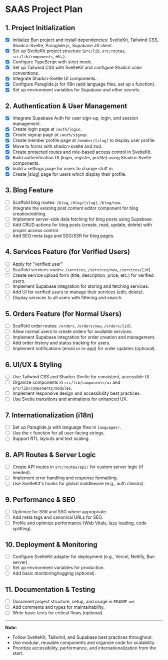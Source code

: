 # SAAS Project Plan

## 1. Project Initialization

- [x] Initialize Bun project and install dependencies: SvelteKit, Tailwind CSS, Shadcn-Svelte, Paraglide.js, Supabase JS client.
- [x] Set up SvelteKit project structure (`src/lib`, `src/routes`, `src/lib/components`, etc.).
- [x] Configure TypeScript with strict mode.
- [x] Set up Tailwind CSS with SvelteKit and configure Shadcn color conventions.
- [x] Integrate Shadcn-Svelte UI components.
- [x] Configure Paraglide.js for i18n (add language files, set up `m` function).
- [x] Set up environment variables for Supabase and other secrets.

## 2. Authentication & User Management

- [x] Integrate Supabase Auth for user sign-up, login, and session management.
- [x] Create login page at `/auth/login`.
- [x] Create signup page at `/auth/signup`.
- [x] Create member profile page at `/member/[slug]` to display user profile.
- [x] Move to forms with shadcn-svelte and zod.
- [x] Create protected routes and role-based access control in SvelteKit.
- [x] Build authentication UI (login, register, profile) using Shadcn-Svelte components.
- [x] build a settings page for users to change stuff in
- [x] Create [slug] page for users which display their profile.

## 3. Blog Feature

- [ ] Scaffold blog routes: `/blog`, `/blog/[slug]`, `/blog/new`.
- [ ] Integrate the existing post content editor component for blog creation/editing.
- [ ] Implement server-side data fetching for blog posts using Supabase.
- [ ] Add CRUD actions for blog posts (create, read, update, delete) with proper access control.
- [ ] Add SEO meta tags and SSG/SSR for blog pages.

## 4. Services Feature (for Verified Users)

- [ ] Apply for "verified user"
- [ ] Scaffold services routes: `/services`, `/services/new`, `/services/[id]`.
- [ ] Create service upload form (title, description, price, etc.) for verified users.
- [ ] Implement Supabase integration for storing and fetching services.
- [ ] Add UI for verified users to manage their services (edit, delete).
- [ ] Display services to all users with filtering and search.

## 5. Orders Feature (for Normal Users)

- [ ] Scaffold order routes: `/orders`, `/orders/new`, `/orders/[id]`.
- [ ] Allow normal users to create orders for available services.
- [ ] Implement Supabase integration for order creation and management.
- [ ] Add order history and status tracking for users.
- [ ] Implement notifications (email or in-app) for order updates (optional).

## 6. UI/UX & Styling

- [ ] Use Tailwind CSS and Shadcn-Svelte for consistent, accessible UI.
- [ ] Organize components in `src/lib/components/ui` and `src/lib/components/modules`.
- [ ] Implement responsive design and accessibility best practices.
- [ ] Use Svelte transitions and animations for enhanced UX.

## 7. Internationalization (i18n)

- [ ] Set up Paraglide.js with language files in `languages/`.
- [ ] Use the `t` function for all user-facing strings.
- [ ] Support RTL layouts and text scaling.

## 8. API Routes & Server Logic

- [ ] Create API routes in `src/routes/api/` for custom server logic (if needed).
- [ ] Implement error handling and response formatting.
- [ ] Use SvelteKit's hooks for global middleware (e.g., auth checks).

## 9. Performance & SEO

- [ ] Optimize for SSR and SSG where appropriate.
- [ ] Add meta tags and canonical URLs for SEO.
- [ ] Profile and optimize performance (Web Vitals, lazy loading, code splitting).

## 10. Deployment & Monitoring

- [ ] Configure SvelteKit adapter for deployment (e.g., Vercel, Netlify, Bun server).
- [ ] Set up environment variables for production.
- [ ] Add basic monitoring/logging (optional).

## 11. Documentation & Testing

- [ ] Document project structure, setup, and usage in `README.md`.
- [ ] Add comments and types for maintainability.
- [ ] Write basic tests for critical flows (optional).

---

**Note:**

- Follow SvelteKit, Tailwind, and Supabase best practices throughout.
- Use modular, reusable components and organize code for scalability.
- Prioritize accessibility, performance, and internationalization from the start.
